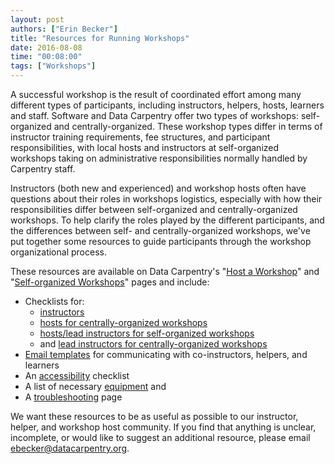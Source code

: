 ```yaml
---
layout: post
authors: ["Erin Becker"]
title: "Resources for Running Workshops"
date: 2016-08-08
time: "00:08:00"
tags: ["Workshops"]
---
```


A successful workshop is the result of coordinated effort among many different types of participants,
including instructors, helpers, hosts, learners and staff.
Software and Data Carpentry offer two types of workshops:
self-organized and centrally-organized.
These workshop types differ in terms of instructor training requirements,
fee structures,
and participant responsibilities,
with local hosts and instructors at self-organized workshops taking on administrative responsibilities
normally handled by Carpentry staff.  

Instructors (both new and experienced) and workshop hosts
often have questions about their roles in workshops logistics,
especially with how their responsibilities differ
between self-organized and centrally-organized workshops.
To help clarify the roles played by the different participants,
and the differences between self- and centrally-organized workshops,
we've put together some resources
to guide participants through the workshop organizational process.  

These resources are available on Data Carpentry's
"[Host a Workshop]({{site.dc_url}}/workshops-host/)"
and "[Self-organized Workshops]({{site.dc_url}}/self-organized-workshops/)" pages
and include:  

- Checklists for:  
    - [instructors]({{site.dc_url}}/instructor-checklist/)  
    - [hosts for centrally-organized workshops]({{site.dc_url}}/host-checklist/)
    - [hosts/lead instructors for self-organized workshops]({{site.dc_url}}/self-org-lead/) 
    - and [lead instructors for centrally-organized workshops]({{site.dc_url}}/hosted-lead/)  
- [Email templates]({{site.dc_url}}/email-templates/) for communicating with co-instructors, helpers, and learners  
- An [accessibility]({{site.dc_url}}/accessibility/) checklist  
- A list of necessary [equipment]({{site.dc_url}}/equipment-checklist/) and  
- A [troubleshooting]({{site.dc_url}}/troubleshooting/) page  

We want these resources to be as useful as possible
to our instructor, helper, and workshop host community.
If you find that anything is unclear, incomplete, or would like to suggest an additional resource,
please email [ebecker@datacarpentry.org](mailto:ebecker@datacarpentry.org).
